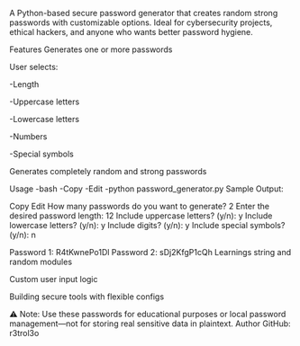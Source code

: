 
A Python-based secure password generator that creates random strong passwords with customizable options. Ideal for cybersecurity projects, ethical hackers, and anyone who wants better password hygiene.

 Features
Generates one or more passwords

User selects:

-Length

-Uppercase letters

-Lowercase letters

-Numbers

-Special symbols

Generates completely random and strong passwords

   Usage
-bash
-Copy
-Edit
-python password_generator.py
  Sample Output:

Copy
Edit
How many passwords do you want to generate? 2
Enter the desired password length: 12
Include uppercase letters? (y/n): y
Include lowercase letters? (y/n): y
Include digits? (y/n): y
Include special symbols? (y/n): n

 Password 1: R4tKwnePo1Dl
 Password 2: sDj2KfgP1cQh
 Learnings
string and random modules

Custom user input logic

Building secure tools with flexible configs

 ⚠ Note:
Use these passwords for educational purposes or local password management—not for storing real sensitive data in plaintext.
 Author
GitHub: r3trol3o
